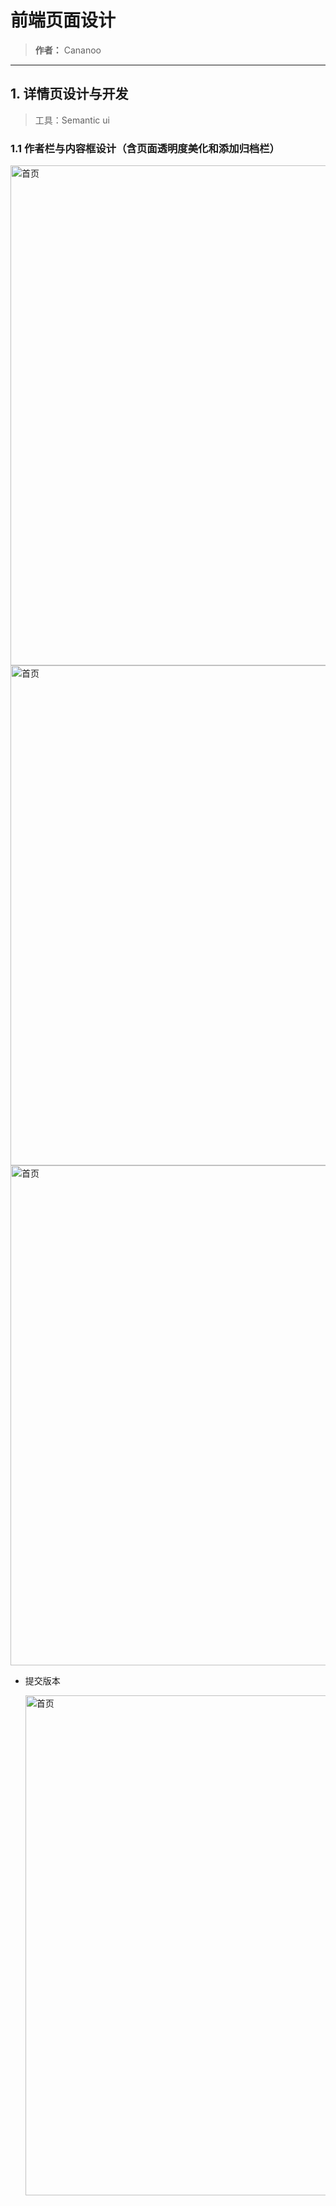 # 前端页面设计
> **作者：** Cananoo

---

## 1. 详情页设计与开发
> 工具：Semantic ui

### 1.1 作者栏与内容框设计（含页面透明度美化和添加归档栏）

<img src="https://user-images.githubusercontent.com/103165360/258651730-38f4e6f6-203a-47b8-94c8-85020be7a084.png" alt="首页" width="800">  
<img src="https://user-images.githubusercontent.com/103165360/258651744-3c8e55b1-01e0-4431-a99e-676770f3029d.png" alt="首页" width="800">  
<img src="https://user-images.githubusercontent.com/103165360/258651758-f6e2fe16-bee0-40c5-9185-95e17dd3c373.png" alt="首页" width="800">

- 提交版本

  <img src="https://user-images.githubusercontent.com/103165360/258650002-1c81c6fe-79d0-42d3-8cc8-ee5caab8cb7f.png" alt="首页" width="800">



